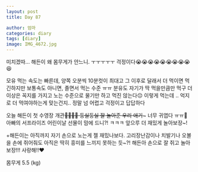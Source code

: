 ```yaml
---
layout: post
title: Day 87

author: 엄마
categories: diary
tags: [diary]
image: IMG_4672.jpg
---
```


미치겠따… 해든이 왜 몸무게가 안느니. ㅜㅜㅜㅜㅜ
걱정이다😭😭😭😭😭😭😭😭😭😆

모유 먹는 속도는 빠른데, 양쪽 오분씩 10분컷이 최대고 그 이후로 달래서 더 먹이면 먹긴하지만 보통속도 아니면, 졸면서 먹는 수준 ㅠㅠ 분유도 자기가 딱 먹을만큼만 먹구 더 이상은 꼭지를 가지고 노는 수준으로 물기만 하고 먹진 않는다😔 이렇게 먹는데 .. 억지로 더 먹여야하는게 맞는건지.. 정말 넘 어렵고 걱정이고 답답하다 

오늘 해든이 첫 수영장 개관~~🤍👏🏻🤍
둥실둥실 잘 놀아준 우리 애기~~~ 너무 귀엽다 ㅠㅠ🤍
아빠의 서프라이즈 어린이날 선물이 맘에 드니?! ㅋㅋㅋ
앞으루 더 재밌게 놀아보장~!

+해든이는 아직까지 자기 손으로 노는게 젤 재밌나보다. 
고리장난감이나 치발기나 오볼을 손에 쥐어줘도 아직은 딱히 흥미를 느끼지 못하는 듯~?! 해든아 손으로 잘 쥐고 놀아보장!!! 사랑해!!❤️


몸무게 5.5 (kg)